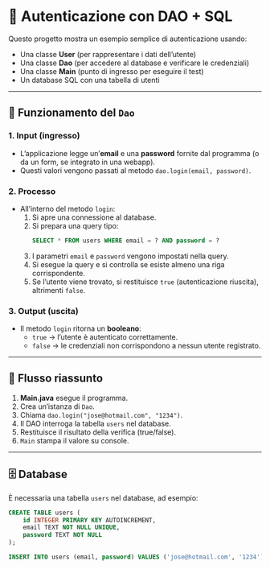  # 🔑 Autenticazione con DAO + SQL

Questo progetto mostra un esempio semplice di autenticazione usando:
- Una classe **User** (per rappresentare i dati dell’utente)  
- Una classe **Dao** (per accedere al database e verificare le credenziali)  
- Una classe **Main** (punto di ingresso per eseguire il test)  
- Un database SQL con una tabella di utenti  

---

## 🔄 Funzionamento del `Dao`

### 1. Input (ingresso)
- L’applicazione legge un’**email** e una **password** fornite dal programma (o da un form, se integrato in una webapp).  
- Questi valori vengono passati al metodo `dao.login(email, password)`.  

### 2. Processo
- All’interno del metodo `login`:
  1. Si apre una connessione al database.  
  2. Si prepara una query tipo:  
     ```sql
     SELECT * FROM users WHERE email = ? AND password = ?
     ```
  3. I parametri `email` e `password` vengono impostati nella query.  
  4. Si esegue la query e si controlla se esiste almeno una riga corrispondente.  
  5. Se l’utente viene trovato, si restituisce `true` (autenticazione riuscita), altrimenti `false`.  

### 3. Output (uscita)
- Il metodo `login` ritorna un **booleano**:
  - `true` → l’utente è autenticato correttamente.  
  - `false` → le credenziali non corrispondono a nessun utente registrato.  

---

## 📂 Flusso riassunto

1. **Main.java** esegue il programma.  
2. Crea un’istanza di `Dao`.  
3. Chiama `dao.login("jose@hotmail.com", "1234")`.  
4. Il DAO interroga la tabella `users` nel database.  
5. Restituisce il risultato della verifica (true/false).  
6. `Main` stampa il valore su console.  

---

## 🗄️ Database

È necessaria una tabella `users` nel database, ad esempio:

```sql
CREATE TABLE users (
    id INTEGER PRIMARY KEY AUTOINCREMENT,
    email TEXT NOT NULL UNIQUE,
    password TEXT NOT NULL
);

INSERT INTO users (email, password) VALUES ('jose@hotmail.com', '1234');
